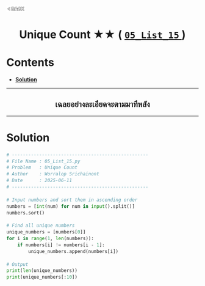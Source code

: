 <p align="left">
  <a href="../README.md">
    <img src="../../Z99-OTHERS/00-common/00-back.png" style="width:10%">
  </a>
</p>

<div align="center">
  <h1>
    Unique Count ★★ (
      <a href="https://drive.google.com/file/d/15BrwiOGvTgNx3yN0tho9532OSx83o4YG/view?usp=drive_link">
        <code>05_List_15</code>
      </a>
    )
  </h1>
</div>

# Contents

-   [**Solution**](#solution)

---

<div align="center">
  <h2>เฉลยอย่างละเอียดจะตามมาทีหลัง</h2>
</div>

---

# Solution

```python
# --------------------------------------------------
# File Name : 05_List_15.py
# Problem   : Unique Count
# Author    : Worralop Srichainont
# Date      : 2025-06-11
# --------------------------------------------------

# Input numbers and sort them in ascending order
numbers = [int(num) for num in input().split()]
numbers.sort()

# Find all unique numbers
unique_numbers = [numbers[0]]
for i in range(1, len(numbers)):
    if numbers[i] != numbers[i - 1]:
        unique_numbers.append(numbers[i])

# Output
print(len(unique_numbers))
print(unique_numbers[:10])
```
